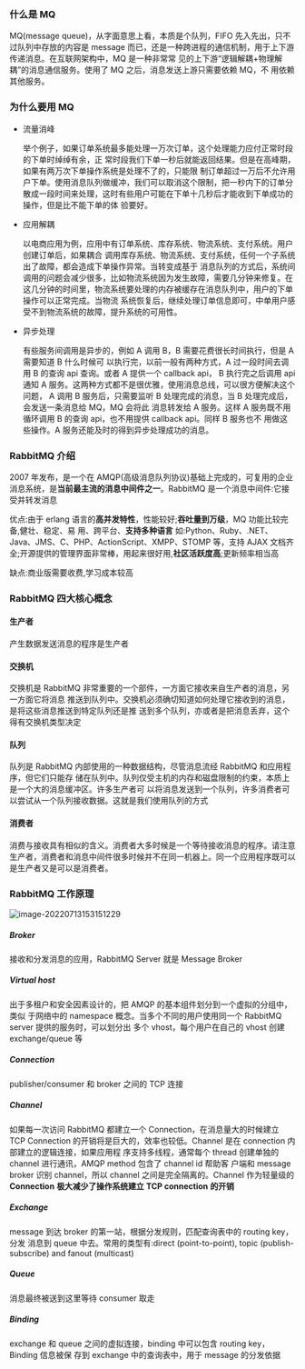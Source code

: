 ### 什么是 MQ

MQ(message queue)，从字面意思上看，本质是个队列，FIFO 先入先出，只不过队列中存放的内容是 message 而已，还是一种跨进程的通信机制，用于上下游传递消息。在互联网架构中，MQ 是一种非常常 见的上下游“逻辑解耦+物理解耦”的消息通信服务。使用了 MQ 之后，消息发送上游只需要依赖 MQ，不 用依赖其他服务。

### 为什么要用 MQ

- 流量消峰

  举个例子，如果订单系统最多能处理一万次订单，这个处理能力应付正常时段的下单时绰绰有余，正 常时段我们下单一秒后就能返回结果。但是在高峰期，如果有两万次下单操作系统是处理不了的，只能限 制订单超过一万后不允许用户下单。使用消息队列做缓冲，我们可以取消这个限制，把一秒内下的订单分 散成一段时间来处理，这时有些用户可能在下单十几秒后才能收到下单成功的操作，但是比不能下单的体 验要好。

- 应用解耦

  以电商应用为例，应用中有订单系统、库存系统、物流系统、支付系统。用户创建订单后，如果耦合 调用库存系统、物流系统、支付系统，任何一个子系统出了故障，都会造成下单操作异常。当转变成基于 消息队列的方式后，系统间调用的问题会减少很多，比如物流系统因为发生故障，需要几分钟来修复。在 这几分钟的时间里，物流系统要处理的内存被缓存在消息队列中，用户的下单操作可以正常完成。当物流 系统恢复后，继续处理订单信息即可，中单用户感受不到物流系统的故障，提升系统的可用性。

- 异步处理

  有些服务间调用是异步的，例如 A 调用 B，B 需要花费很长时间执行，但是 A 需要知道 B 什么时候可 以执行完，以前一般有两种方式，A 过一段时间去调用 B 的查询 api 查询。或者 A 提供一个 callback api， B 执行完之后调用 api 通知 A 服务。这两种方式都不是很优雅，使用消息总线，可以很方便解决这个问题， A 调用 B 服务后，只需要监听 B 处理完成的消息，当 B 处理完成后，会发送一条消息给 MQ，MQ 会将此 消息转发给 A 服务。这样 A 服务既不用循环调用 B 的查询 api，也不用提供 callback api。同样 B 服务也不 用做这些操作。A 服务还能及时的得到异步处理成功的消息。

### RabbitMQ 介绍

2007 年发布，是一个在 AMQP(高级消息队列协议)基础上完成的，可复用的企业消息系统，是**当前最主流的消息中间件之一**。RabbitMQ 是一个消息中间件:它接受并转发消息

优点:由于 erlang 语言的**高并发特性**，性能较好;**吞吐量到万级**，MQ 功能比较完备,健壮、稳定、易 用、跨平台、**支持多种语言** 如:Python、Ruby、.NET、Java、JMS、C、PHP、ActionScript、XMPP、STOMP 等，支持 AJAX 文档齐全;开源提供的管理界面非常棒，用起来很好用,**社区活跃度高**;更新频率相当高

缺点:商业版需要收费,学习成本较高

### RabbitMQ 四大核心概念

#### 生产者

 产生数据发送消息的程序是生产者

#### 交换机

交换机是 RabbitMQ 非常重要的一个部件，一方面它接收来自生产者的消息，另一方面它将消息 推送到队列中。交换机必须确切知道如何处理它接收到的消息，是将这些消息推送到特定队列还是推 送到多个队列，亦或者是把消息丢弃，这个得有交换机类型决定

#### 队列

队列是 RabbitMQ 内部使用的一种数据结构，尽管消息流经 RabbitMQ 和应用程序，但它们只能存 储在队列中。队列仅受主机的内存和磁盘限制的约束，本质上是一个大的消息缓冲区。许多生产者可 以将消息发送到一个队列，许多消费者可以尝试从一个队列接收数据。这就是我们使用队列的方式

#### 消费者

消费与接收具有相似的含义。消费者大多时候是一个等待接收消息的程序。请注意生产者，消费者和消息中间件很多时候并不在同一机器上。同一个应用程序既可以是生产者又是可以是消费者。

### RabbitMQ 工作原理

![image-20220713153151229](http://image.wangxiaohuan.com/blog/image/202207131532474.png)

##### **Broker**

接收和分发消息的应用，RabbitMQ Server 就是 Message Broker

##### **Virtual host**

出于多租户和安全因素设计的，把 AMQP 的基本组件划分到一个虚拟的分组中，类似 于网络中的 namespace 概念。当多个不同的用户使用同一个 RabbitMQ server 提供的服务时，可以划分出 多个 vhost，每个用户在自己的 vhost 创建 exchange/queue 等

##### **Connection**

publisher/consumer 和 broker 之间的 TCP 连接

##### **Channel**

如果每一次访问 RabbitMQ 都建立一个 Connection，在消息量大的时候建立 TCP Connection 的开销将是巨大的，效率也较低。Channel 是在 connection 内部建立的逻辑连接，如果应用程 序支持多线程，通常每个 thread 创建单独的 channel 进行通讯，AMQP method 包含了 channel id 帮助客 户端和 message broker 识别 channel，所以 channel 之间是完全隔离的。Channel 作为轻量级的 **Connection** **极大减少了操作系统建立** **TCP connection** **的开销**

##### **Exchange**

message 到达 broker 的第一站，根据分发规则，匹配查询表中的 routing key，分发 消息到 queue 中去。常用的类型有:direct (point-to-point), topic (publish-subscribe) and fanout (multicast)

#####  **Queue**

消息最终被送到这里等待 consumer 取走

##### **Binding**

exchange 和 queue 之间的虚拟连接，binding 中可以包含 routing key，Binding 信息被保 存到 exchange 中的查询表中，用于 message 的分发依据